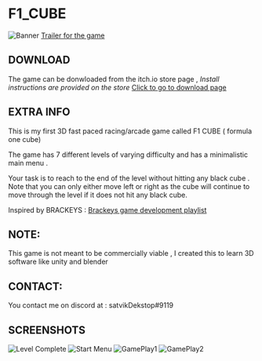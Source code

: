 # F1_CUBE

![Banner](https://img.itch.zone/aW1nLzY0MTE0NjQucG5n/original/seegh7.png)
[Trailer for the game](https://youtu.be/fInT3KWO8Y8)

## DOWNLOAD
The game can be donwloaded from the itch.io store page , *Install instructions are provided on the store* 
[Click to go to download page ](https://satvikdesktop.itch.io/f1-cube)

## EXTRA INFO
This is my first 3D  fast paced racing/arcade game  called F1 CUBE ( formula one cube)

The game has 7 different levels of varying difficulty and has  a minimalistic  main menu .

Your task is to reach to the end of the level without hitting any black cube . Note that you can only either move left or right as the cube will continue to move through the level if it does not hit any black cube.

Inspired by BRACKEYS : 
[Brackeys game development playlist](https://youtu.be/j48LtUkZRjU)


## NOTE:
This game is not meant to  be commercially viable , I created this to learn 3D software like unity and blender

## CONTACT:
You contact me on discord at :     satvikDekstop#9119

## SCREENSHOTS
![Level Complete](https://img.itch.zone/aW1hZ2UvMTExMDE5OC82NDExNDM0LnBuZw==/original/WDcpFP.png)
![Start Menu](https://img.itch.zone/aW1hZ2UvMTExMDE5OC82NDExNDMyLnBuZw==/original/dDRlKe.png)
![GamePlay1](https://img.itch.zone/aW1hZ2UvMTExMDE5OC82NDExNDM2LnBuZw==/original/8jf1UI.png)
![GamePlay2](https://img.itch.zone/aW1hZ2UvMTExMDE5OC82NDExNDMzLnBuZw==/original/l%2Bn3o0.png)












